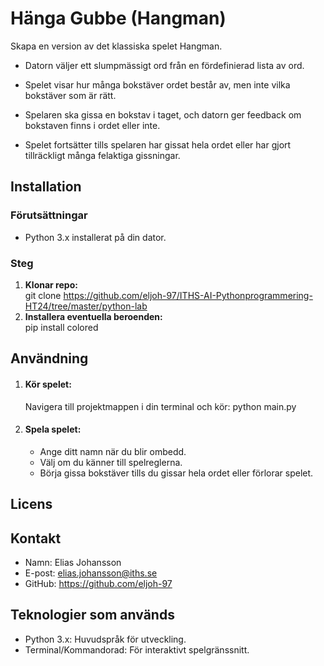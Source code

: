 # Hänga Gubbe (Hangman)
Skapa en version av det klassiska spelet Hangman.

* Datorn väljer ett slumpmässigt ord från en fördefinierad lista av ord.

* Spelet visar hur många bokstäver ordet består av, men inte vilka bokstäver som är rätt.

* Spelaren ska gissa en bokstav i taget, och datorn ger feedback om bokstaven finns i ordet eller inte.

* Spelet fortsätter tills spelaren har gissat hela ordet eller har gjort tillräckligt många felaktiga gissningar.


## Installation
### Förutsättningar
* Python 3.x installerat på din dator.

### Steg
1. **Klonar repo:**  
   git clone https://github.com/eljoh-97/ITHS-AI-Pythonprogrammering-HT24/tree/master/python-lab
2. **Installera eventuella beroenden:**  
   pip install colored

## Användning
1. #### Kör spelet:
   Navigera till projektmappen i din terminal och kör:
   python main.py
   
2. #### Spela spelet:
   * Ange ditt namn när du blir ombedd.
   * Välj om du känner till spelreglerna.
   * Börja gissa bokstäver tills du gissar hela ordet eller förlorar spelet.

## Licens

## Kontakt
* Namn: Elias Johansson
* E-post: elias.johansson@iths.se
* GitHub: https://github.com/eljoh-97

## Teknologier som används
* Python 3.x: Huvudspråk för utveckling.
* Terminal/Kommandorad: För interaktivt spelgränssnitt.
